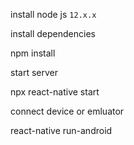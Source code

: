 install node js `12.x.x`

install dependencies

npm install

start server

npx react-native start

connect device or emluator

react-native run-android
